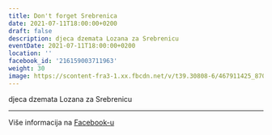 ```yaml
---
title: Don't forget Srebrenica
date: 2021-07-11T18:00:00+0200
draft: false
description: djeca dzemata Lozana za Srebrenicu
eventDate: 2021-07-11T18:00:00+0200
location: ''
facebook_id: '216159003711963'
weight: 30
image: https://scontent-fra3-1.xx.fbcdn.net/v/t39.30808-6/467911425_8702124949883247_8451066247417132989_n.jpg?_nc_cat=103&ccb=1-7&_nc_sid=9e60e4&_nc_ohc=hZVHr3qljW0Q7kNvwHALY4l&_nc_oc=AdkNM3A3TPDwB-MxgvDDquc1x_EKCVbqZtAokfInuJFNPW8AmFFLdSil1OJVuAUmHWQ&_nc_zt=23&_nc_ht=scontent-fra3-1.xx&edm=ABTKTjYEAAAA&_nc_gid=Xg_GK4RoLjxKV5KmUrol-w&oh=00_AfNAfZWIiwdzT7vTna6AdvhEs3G_JFMfJxiYo4pvSoO6bg&oe=685030D9
---
```


djeca dzemata Lozana za Srebrenicu

---

Više informacija na [Facebook-u](https://facebook.com/events/216159003711963)